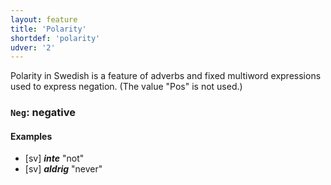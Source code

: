 ```yaml
---
layout: feature
title: 'Polarity'
shortdef: 'polarity'
udver: '2'
---
```


Polarity in Swedish is a feature of adverbs and fixed multiword expressions used to express negation. (The value "Pos" is not used.) 

### <a name="Neg">`Neg`</a>: negative

#### Examples

* [sv] _<b>inte</b>_ "not"
* [sv] _<b>aldrig</b>_ "never"
<!-- Interlanguage links updated Po lis 14 15:34:54 CET 2022 -->
